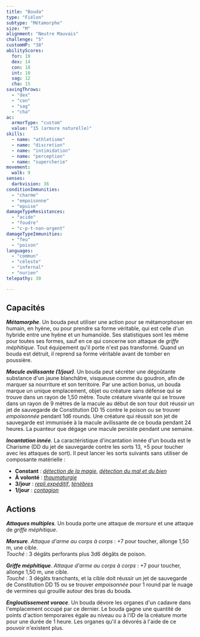 ```yaml
---
title: "Bouda"
type: "Fiélon"
subtype: "Métamorphe"
size: "M"
alignment: "Neutre Mauvais"
challenge: "5"
customHP: "38"
abilityScores:
  for: 19
  dex: 14
  con: 18
  int: 10
  sag: 12
  cha: 15
savingThrows:
  - "dex"
  - "con"
  - "sag"
  - "cha"
ac:
  armorType: "custom"
  value: "15 (armure naturelle)"
skills:
  - name: "athletisme"
  - name: "discretion"
  - name: "intimidation"
  - name: "perception"
  - name: "supercherie"
movement:
  walk: 9
senses:
  darkvision: 36
conditionImmunities:
  - "charme"
  - "empoisonne"
  - "epuise"
damageTypeResistances:
  - "acide"
  - "foudre"
  - "c-p-t-non-argent"
damageTypeImmunities:
  - "feu"
  - "poison"
languages:
  - "commun"
  - "céleste"
  - "infernal"
  - "nurien"
telepathy: 30

---
```

## Capacités
_**Métamorphe**_. Un bouda peut utiliser une action pour se métamorphoser en humain, en hyène, ou pour prendre sa forme véritable, qui est celle d'un hybride entre une hyène et un humanoïde. Ses statistiques sont les même pour toutes ses formes, sauf en ce qui concerne son attaque de _griffe méphitique_. Tout équipement qu'il porte n'est pas transformé. Quand un bouda est détruit, il reprend sa forme véritable avant de tomber en poussière.

_**Macule avilissante (1/jour)**_. Un bouda peut sécréter une dégoûtante substance d'un jaune blanchâtre, visqueuse comme du goudron, afin de marquer sa nourriture et son territoire. Par une action bonus, un bouda marque un unique emplacement, objet ou créature sans défense qui se trouve dans un rayon de 1,50 mètre. Toute créature vivante qui se trouve dans un rayon de 9 mètres de la macule au début de son tour doit réussir un jet de sauvegarde de Constitution DD 15 contre le poison ou se trouver _empoisonnée_ pendant 1d6 rounds. Une créature qui réussit son jet de sauvegarde est immunisée à la macule avilissante de ce bouda pendant 24 heures. La puanteur que dégage une macule persiste pendant une semaine.

_**Incantation innée**_. La caractéristique d'incantation innée d'un bouda est le Charisme (DD du jet de sauvegarde contre les sorts 13, +5 pour toucher avec les attaques de sort). Il peut lancer les sorts suivants sans utiliser de composante matérielle :
* **Constant** : [_détection de la magie_](/grimoire/detection-de-la-magie/), [_détection du mal et du bien_](/grimoire/detection-du-mal-et-du-bien/)
* **À volonté** : [_thaumaturgie_](/grimoire/thaumaturgie/)
* **3/jour** : [_repli expéditif_](/grimoire/repli-expeditif/), [_ténèbres_](/grimoire/tenebres/)
* **1/jour** : [_contagion_](/grimoire/contagion/)

## Actions
_**Attaques multiples**_. Un bouda porte une attaque de _morsure_ et une attaque de _griffe méphitique_.

_**Morsure**_. _Attaque d'arme au corps à corps_ : +7 pour toucher, allonge 1,50 m, une cible.  
_Touché_ : 3 dégâts perforants plus 3d6 dégâts de poison.

_**Griffe méphitique**_. _Attaque d'arme au corps à corps_ : +7 pour toucher, allonge 1,50 m, une cible.  
_Touché_ : 3 dégâts tranchants, et la cible doit réussir un jet de sauvegarde de Constitution DD 15 ou se trouver _empoisonnée_ pour 1 round par le nuage de vermines qui grouille autour des bras du bouda.

_**Engloutissement vorace**_. Un bouda dévore les organes d'un cadavre dans l'emplacement occupé par ce dernier. Le bouda gagne une quantité de points d'action temporaires égale au niveau ou à l'ID de la créature morte pour une durée de 1 heure. Les organes qu'il a dévorés à l'aide de ce pouvoir n'existent plus.  
